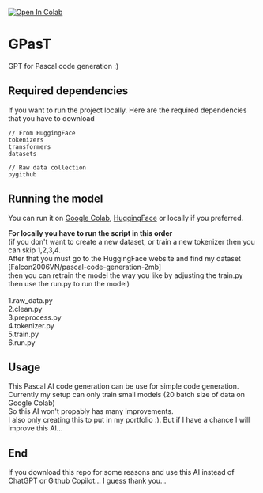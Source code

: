 [![Open In Colab](https://colab.research.google.com/assets/colab-badge.svg)](https://colab.research.google.com/github/buckdan/GPasT)
# GPasT
GPT for Pascal code generation :)

## Required dependencies
If you want to run the project locally. Here are the required dependencies that you have to download

```
// From HuggingFace
tokenizers
transformers 
datasets

// Raw data collection
pygithub
```

## Running the model
You can run it on [Google Colab](https://colab.research.google.com/github/buckdan/GPasT), [HuggingFace](https://huggingface.co/Falcon2006VN/GPasT-small-model) or locally if you preferred.<br>

**For locally you have to run the script in this order** <br>
(if you don't want to create a new dataset, or train a new tokenizer then you can skip 1,2,3,4.<br>
After that you must go to the HuggingFace website and find my dataset [Falcon2006VN/pascal-code-generation-2mb]<br>
then you can retrain the model the way you like by adjusting the train.py then use the run.py to run the model)<br><br>
1.raw_data.py<br>
2.clean.py<br>
3.preprocess.py<br>
4.tokenizer.py<br>
5.train.py<br>
6.run.py<br>

## Usage
This Pascal AI code generation can be use for simple code generation. Currently my setup can only train small models (20 batch size of data on Google Colab)<br>
So this AI won't propably has many improvements.<br>
I also only creating this to put in my portfolio :). But if I have a chance I will improve this AI...

## End
If you download this repo for some reasons and use this AI instead of ChatGPT or Github Copilot... I guess thank you...
